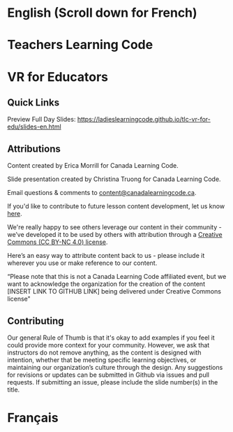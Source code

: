 # English (Scroll down for French)
<!--## This content is featured in a monthly theme!

In 2019, we want to challenge Canadians to pause and think, learn about, share, and work towards solving issues that affect us all on a global scale – while leveraging the power of technology!  More information on monthly themes [here](https://www.canadalearningcode.ca/code-can-change-the-world/)

*August's theme is POPULATION.*

See slide 38 for suggestions on how learners can incorporate this month’s theme into their projects - if they choose to participate.
-->
# Teachers Learning Code
# VR for Educators

## Quick Links

Preview Full Day Slides: https://ladieslearningcode.github.io/tlc-vr-for-edu/slides-en.html

<!--Preview 2-hour visit Slides (for Code Mobiles): https://ladieslearningcode.github.io/tlc-scratch-for-edu/slides-en-2hours.html

Preview Notes: https://ladieslearningcode.github.io/tlc-scratch-for-edu/notes-en.html-->

## Attributions
Content created by Erica Morrill for Canada Learning Code.

Slide presentation created by Christina Truong for Canada Learning Code.

Email questions & comments to [content@canadalearningcode.ca](mailto:content@canadalearningcode.ca).

If you'd like to contribute to future lesson content development, let us know [here](https://docs.google.com/forms/d/e/1FAIpQLSfJ8NSMKVAmzpdn3EAymxCbDDz3XZPxyDdmtQ87GECuvXzzDQ/viewform).

We're really happy to see others leverage our content in their community - we’ve developed it to be used by others with attribution through a [Creative Commons (CC BY-NC 4.0) license](https://creativecommons.org/licenses/by-nc/4.0/).

Here’s an easy way to attribute content back to us - please include it wherever you use or make reference to our content.

“Please note that this is not a Canada Learning Code affiliated event, but we want to acknowledge the organization for the creation of the content [INSERT LINK TO GITHUB LINK] being delivered under Creative Commons license"

## Contributing

Our general Rule of Thumb is that it's okay to add examples if you feel it could provide more context for your community. However, we ask that instructors do not remove anything, as the content is designed with intention, whether that be meeting specific learning objectives, or maintaining our organization’s culture through the design.  Any suggestions for revisions or updates can be submitted in Github via issues and pull requests. If submitting an issue, please include the slide number(s) in the title.

# Français
<!--## Ce contenu fait partie d'un thème mensuel!

En 2019, nous souhaitons encourager toute la population du Canada à discuter, à apprendre et à réfléchir à propos de thèmes précis et à travailler sur des solutions technologiques à des problèmes qui touchent toute la planète.
Obtenez plus d'informations sur les thèmes mensuels en [cliquant ici](https://www.canadalearningcode.ca/fr/le-code-a-le-potentiel-de-changer-le-monde/).

*Le thème du mois d'août : la population.*

Consultez la diapositive n° 38 pour obtenir des suggestions pour intégrer le thème aux projets des apprenants, s'ils souhaitent participer au thème.

# Enseignants en programmation
# Scratch pour les enseignants

## Liens rapides

Aperçu des diapositives (atelier d'une journée complète) : https://ladieslearningcode.github.io/tlc-scratch-for-edu/slides-fr.html

Aperçu des diapositives (visite de 2 heures, pour les Code Mobiles) : https://ladieslearningcode.github.io/tlc-scratch-for-edu/slides-fr-2heures.html

Aperçu des notes : https://ladieslearningcode.github.io/tlc-scratch-for-edu/notes-fr.html

## Attributions
Contenu créé par Kassandra Lenters pour Canada en programmation, en collaboration avec Sharon Brown, Jaci Banton, Wilson Klodt Wong et Cael Nisbet.

Diapositives créées par Christina Truong pour Canada en programmation.

Envoyez vos questions et vos commentaires par courriel à l'adresse [content@canadalearningcode.ca](mailto:content@canadalearningcode.ca).

Si vous souhaitez contribuer au développement de contenu pour les leçons, utilisez ce [formulaire](https://docs.google.com/forms/d/e/1FAIpQLSfJ8NSMKVAmzpdn3EAymxCbDDz3XZPxyDdmtQ87GECuvXzzDQ/viewform).

Nous sommes ravis que d'autres personnes et organismes utilisent notre contenu avec leurs apprenants. C'est pourquoi nous l'avons créé spécialement pour le partage et l'utilisation avec attributions, conformément à la licence [Creative Commons (CC BY-NC 4.0)](https://creativecommons.org/licenses/by-nc/4.0/).

Nous vous invitons à ajouter ce petit passage aux endroits où vous citez ou utilisez notre contenu afin de faire référence à notre organisme et lier notre site Web :

« Bien que cet événement ne soit pas affilié à Canada en programmation, nous reconnaissons que l'organisme a créé le contenu [LIEN VERS LE CONTENU GITHUB] et que nous l'utilisons conformément à la licence Creative Commons. »

## Contribution

En général, vous avez le droit d'ajouter des exemples si vous jugez qu'ils soutiennent l'apprentissage de votre groupe d'apprenants. Toutefois, nous demandons aux formatrices de ne pas supprimer de contenu, car chaque élément a sa raison d'être. Par exemple, le contenu sert à atteindre un objectif d'apprentissage précis et la conception graphique reflète la culture de notre organisme. Si vous avez des suggestions ou croyez qu'un certain contenu doit être modifié, soumettez vos commentaires par Github (problèmes (issues) ou requêtes (pull requests)). Si vous soumettez un problème, veuillez inclure le numéro des diapositives dans le titre.
-->
